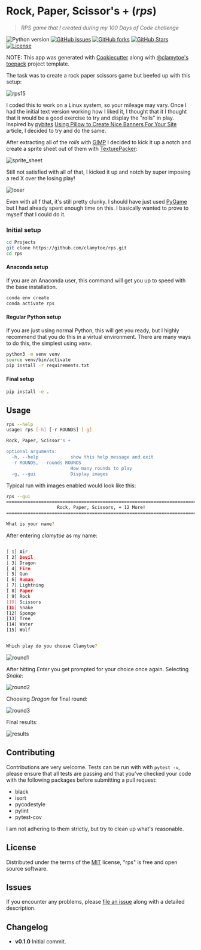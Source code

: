 # Rock, Paper, Scissor's + (*rps*)
> *RPS game that I created during my 100 Days of Code challenge*

![Python version][python-version]
[![GitHub issues][issues-image]][issues-url]
[![GitHub forks][fork-image]][fork-url]
[![GitHub Stars][stars-image]][stars-url]
[![License][license-image]][license-url]

NOTE: This app was generated with [Cookiecutter](https://github.com/audreyr/cookiecutter) along with [@clamytoe's](https://github.com/clamytoe) [toepack](https://github.com/clamytoe/toepack) project template.

The task was to create a rock paper scissors game but beefed up with this setup:

![rps15](img/rps15.jpg)

I coded this to work on a Linux system, so your mileage may vary. Once I had the initial text version working how I 
liked it, I thought that it I thought that it would be a good exercise to try and display the "rolls" in play. Inspired 
by [pybites](https://pybit.es/) [Using Pillow to Create Nice Banners For Your Site](https://pybit.es/pillow-banner-image.html) article, I
decided to try and do the same.

After extracting all of the *rolls* with [GIMP](https://www.gimp.org/) I decided to kick it up a notch and create a
sprite sheet out of them with [TexturePacker](https://www.codeandweb.com/texturepacker):

![sprite_sheet](rps/data/plays.png)

Still not satisfied with all of that, I kicked it up and notch by super imposing a red X over the losing play!

![loser](rps/data/lose.png)

Even with all f that, it's still pretty clunky. I should have just used [PyGame](https://www.pygame.org/) but I had 
already spent enough time on this. I basically wanted to prove to myself that I could do it.


### Initial setup
```bash
cd Projects
git clone https://github.com/clamytoe/rps.git
cd rps
```

#### Anaconda setup
If you are an Anaconda user, this command will get you up to speed with the base installation.
```bash
conda env create
conda activate rps
```

#### Regular Python setup
If you are just using normal Python, this will get you ready, but I highly recommend that you do this in a virtual environment. There are many ways to do this, the simplest using *venv*.
```bash
python3 -m venv venv
source venv/bin/activate
pip install -r requirements.txt
```

#### Final setup
```bash
pip install -e .
```

## Usage
```bash
rps --help
usage: rps [-h] [-r ROUNDS] [-g]

Rock, Paper, Scissor's +

optional arguments:
  -h, --help            show this help message and exit
  -r ROUNDS, --rounds ROUNDS
                        How many rounds to play
  -g, --gui             Display images
```

Typical run with images enabled would look like this:
```bash
rps --gui
========================================================================
                   Rock, Paper, Scissors, + 12 More!                    
========================================================================

What is your name? 
```

After entering *clamytoe* as my name:
```bash

[ 1] Air
[ 2] Devil
[ 3] Dragon
[ 4] Fire
[ 5] Gun
[ 6] Human
[ 7] Lightning
[ 8] Paper
[ 9] Rock
[10] Scissors
[11] Snake
[12] Sponge
[13] Tree
[14] Water
[15] Wolf


Which play do you choose Clamytoe?
```

![round1](img/round1.png)

After hitting *Enter* you get prompted for your choice once again. Selecting *Snake*:

![round2](img/round2.png)

Choosing *Dragon* for final round:

![round3](img/round3.png)

Final results:

![results](img/results.png)
 

## Contributing
Contributions are very welcome. Tests can be run with with `pytest -v`, please ensure that all tests are passing and that you've checked your code with the following packages before submitting a pull request:
* black
* isort
* pycodestyle
* pylint
* pytest-cov

I am not adhering to them strictly, but try to clean up what's reasonable.

## License
Distributed under the terms of the [MIT](https://opensource.org/licenses/MIT) license, "rps" is free and open source software.

## Issues
If you encounter any problems, please [file an issue](https://github.com/clamytoe/toepack/issues) along with a detailed description.

## Changelog
* **v0.1.0** Initial commit.

[python-version]:https://img.shields.io/badge/python-3.6.6-brightgreen.svg
[issues-image]:https://img.shields.io/github/issues/clamytoe/rps.svg
[issues-url]:https://github.com/clamytoe/rps/issues
[fork-image]:https://img.shields.io/github/forks/clamytoe/rps.svg
[fork-url]:https://github.com/clamytoe/rps/network
[stars-image]:https://img.shields.io/github/stars/clamytoe/rps.svg
[stars-url]:https://github.com/clamytoe/rps/stargazers
[license-image]:https://img.shields.io/github/license/clamytoe/rps.svg
[license-url]:https://github.com/clamytoe/rps/blob/master/LICENSE
